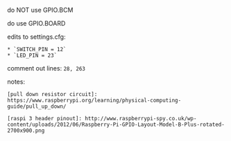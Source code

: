 do NOT use GPIO.BCM

do use GPIO.BOARD

edits to settings.cfg:
    
    * `SWITCH_PIN = 12`
    * `LED_PIN = 23`

comment out lines: `28, 263`

notes:

    [pull down resistor circuit]: https://www.raspberrypi.org/learning/physical-computing-guide/pull_up_down/
    
    [raspi 3 header pinout]: http://www.raspberrypi-spy.co.uk/wp-content/uploads/2012/06/Raspberry-Pi-GPIO-Layout-Model-B-Plus-rotated-2700x900.png
